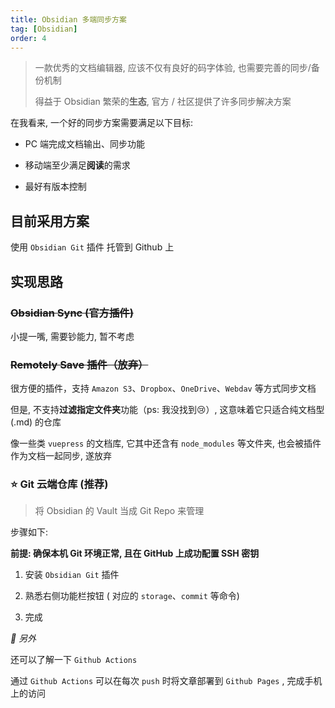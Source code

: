 ```yaml
---
title: Obsidian 多端同步方案
tag: [Obsidian]
order: 4
---
```


> 一款优秀的文档编辑器, 应该不仅有良好的码字体验, 也需要完善的同步/备份机制
>
> 得益于 Obsidian 繁荣的**生态**, 官方 / 社区提供了许多同步解决方案

在我看来, 一个好的同步方案需要满足以下目标:

- PC 端完成文档输出、同步功能

- 移动端至少满足**阅读**的需求

- 最好有版本控制

## 目前采用方案

使用 `Obsidian Git` 插件 托管到 Github 上

## 实现思路

### ~~Obsidian Sync (官方插件)~~

小提一嘴, 需要钞能力, 暂不考虑

### ~~Remotely Save 插件（放弃）~~

很方便的插件，支持 `Amazon S3`、`Dropbox`、`OneDrive`、`Webdav` 等方式同步文档

但是, 不支持**过滤指定文件夹**功能（ps: 我没找到😢）, 这意味着它只适合纯文档型 (.md) 的仓库

像一些类 `vuepress` 的文档库, 它其中还含有 `node_modules` 等文件夹, 也会被插件作为文档一起同步, 遂放弃

### ⭐️ Git 云端仓库 (推荐)

> 将 Obsidian 的 Vault 当成 Git Repo 来管理

步骤如下:

**前提: 确保本机 Git 环境正常, 且在 GitHub 上成功配置 SSH 密钥**

1. 安装 `Obsidian Git` 插件

2. 熟悉右侧功能栏按钮 ( 对应的 `storage`、`commit` 等命令)

3. 完成

_👋 另外_

还可以了解一下 `Github Actions`

通过 `Github Actions` 可以在每次 `push` 时将文章部署到 `Github Pages` , 完成手机上的访问
